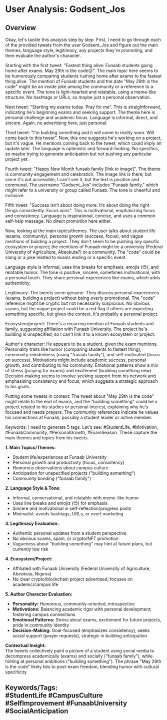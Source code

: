 # User Analysis: Godsent_Jos

## Overview

<think>
Okay, let's tackle this analysis step by step. First, I need to go through each of the provided tweets from the user Godsent_Jos and figure out the main themes, language style, legitimacy, any projects they're promoting, and then evaluate the author's character.

Starting with the first tweet: "Fastest thing alive: Funaab students going home after exams. May 29th is the code😌". The main topic here seems to be humorously comparing students rushing home after exams to the fastest thing alive. The mention of Funaab students and the date "May 29th is the code" might be an inside joke among the community or a reference to a specific event. The tone is light-hearted and relatable, using a meme-like structure. No hashtags or URLs, so maybe just a personal observation.

Next tweet: "Starting my exams today. Pray for me". This is straightforward, indicating he's beginning exams and seeking support. The theme here is personal challenge and academic focus. Language is informal, direct, and sincere. Again, no advertising here, just personal.

Third tweet: "I'm building something and it will come to reality soon. Will come back to this tweet". Now, this one suggests he's working on a project, but it's vague. He mentions coming back to the tweet, which could imply an update later. The language is optimistic and forward-looking. No specifics, so maybe trying to generate anticipation but not pushing any particular project yet.

Fourth tweet: "Happy New Month funaab family [link to image]". The theme is community engagement and celebration. The image link is there, but since it's not accessible, I can't see it, but the text is positive and communal. The username "Godsent_Jos" includes "Funaab family," which might refer to a university or group called Funaab. The tone is cheerful and inclusive.

Fifth tweet: "Success isn’t about doing more. It’s about doing the right things consistently. Focus wins". This is motivational, emphasizing focus and consistency. Language is inspirational, concise, and uses a common self-help message. No direct promotion here either.

Now, looking at the main topics/themes. The user talks about student life (exams, community), personal growth (success, focus), and vague mentions of building a project. They don't seem to be pushing any specific ecosystem or project; the mentions of Funaab might be a university (Federal University of Agriculture, Abeokuta?) or a community. The "code" could be slang or a joke related to exams ending or a specific event.

Language style is informal, uses line breaks for emphasis, emojis (😌), and relatable humor. The tone is positive, sincere, sometimes motivational, with a personal touch. They share personal experiences like exams, which adds authenticity.

Legitimacy: The tweets seem genuine. They discuss personal experiences (exams, building a project) without being overly promotional. The "code" reference might be cryptic but not necessarily suspicious. No obvious scams, but the vague project could be a red flag if others are expecting something specific, but given the context, it's probably a personal project.

Ecosystem/project: There's a recurring mention of Funaab students and family, suggesting affiliation with Funaab University. The project he's building is unspecified, so I can't link it to a known ecosystem or project.

Author's character: He appears to be a student, given the exam mentions. Personality traits like humor (comparing students to fastest thing), community-mindedness (using "funaab family"), and self-motivated (focus on success). Motivations might include academic success, personal growth, and contributing to his community. Emotional patterns show a mix of stress (praying for exams) and excitement (building something new). Decision-making seems to involve seeking support from his network and emphasizing consistency and focus, which suggests a strategic approach to his goals.

Putting some tweets in context: The tweet about "May 29th is the code" might relate to the end of exams, and the "building something" could be a project related to his studies or personal interest, explaining why he's focused and needs prayers. The community references indicate he values his connections at Funaab, possibly a student leader or active member.

Keywords: I need to generate 5 tags. Let's see: #StudentLife, #Motivation, #FunaabCommunity, #PersonalGrowth, #ExamSeason. These capture the main themes and topics from his tweets.
</think>

**1. Main Topics/Themes:**  
- Student life/experiences at Funaab University  
- Personal growth and productivity (focus, consistency)  
- Humorous observations about campus culture  
- Anticipation for unspecified projects ("building something")  
- Community bonding ("funaab family")  

**2. Language Style & Tone:**  
- Informal, conversational, and relatable with meme-like humor  
- Uses line breaks and emojis (😌) for emphasis  
- Sincere and motivational in self-reflection/progress posts  
- Minimalist: avoids hashtags, URLs, or overt marketing  

**3. Legitimacy Evaluation:**  
- Authentic personal updates from a student perspective  
- No obvious scams, spam, or crypto/NFT promotion  
- Vagueness about "building something" may hint at future plans, but currently low risk  

**4. Ecosystem/Project:**  
- Affiliated with Funaab University (Federal University of Agriculture, Abeokuta, Nigeria)  
- No clear crypto/blockchain project advertised; focuses on academic/campus life  

**5. Author Character Evaluation:**  
- **Personality:** Humorous, community-oriented, introspective  
- **Motivations:** Balancing academic rigor with personal development; fostering campus connections  
- **Emotional Patterns:** Stress about exams, excitement for future projects, pride in community identity  
- **Decision-Making:** Goal-focused (emphasizes consistency), seeks social support (prayer requests), strategic in building anticipation  

**Contextual Insight:**  
The tweets collectively paint a picture of a student using social media to decompress academically (exams) and socially ("funaab family"), while hinting at personal ambitions ("building something"). The phrase "May 29th is the code" likely ties to post-exam freedom, blending humor with cultural specificity.  

**Keywords/Tags:**  
#StudentLife #CampusCulture #SelfImprovement #FunaabUniversity #SocialAnticipation
---
